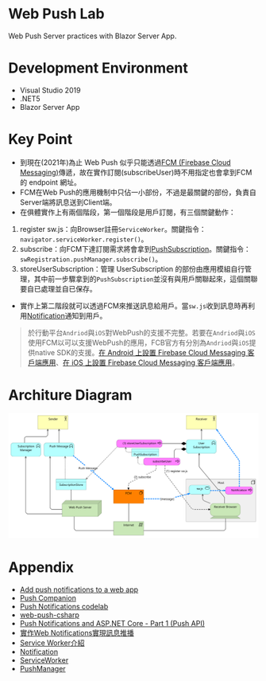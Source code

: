 # Web Push Lab
Web Push Server practices with Blazor Server App.

# Development Environment
* Visual Studio 2019
* .NET5
* Blazor Server App

# Key Point
* 到現在(2021年)為止 Web Push 似乎只能透過[FCM (Firebase Cloud Messaging)](https://firebase.google.com/docs/cloud-messaging)傳遞，故在實作訂閱(subscribeUser)時不用指定也會拿到FCM的 endpoint 網址。
* FCM在Web Push的應用機制中只佔一小部份，不過是最關鍵的部份，負責自Server端將訊息送到Client端。
* 在俱體實作上有兩個階段，第一個階段是用戶訂閱，有三個關鍵動作：
 1. register sw.js：向Browser註冊`ServiceWorker`。關鍵指令：`navigator.serviceWorker.register()`。
 2. subscribe：向FCM下達訂閱需求將會拿到[PushSubscription](https://developer.mozilla.org/en-US/docs/Web/API/PushSubscription)。關鍵指令：`swRegistration.pushManager.subscribe()`。
 3. storeUserSubscription：管理 UserSubscription 的部份由應用模組自行管理，其中前一步驟拿到的`PushSubscription`並沒有與用戶關聯起來，這個關聯要自已處理並自已保存。
* 實作上第二階段就可以透過FCM來推送訊息給用戶。當`sw.js`收到訊息時再利用[Notification](https://developer.mozilla.org/zh-TW/docs/Web/API/notification)通知到用戶。

> 於行動平台`Andriod`與`iOS`對WebPush的支援不完整。若要在`Andriod`與`iOS`使用FCM以可以支援WebPush的應用，FCB官方有分別為`Andriod`與`iOS`提供native SDK的支援。[在 Android 上設置 Firebase Cloud Messaging 客戶端應用](https://firebase.google.com/docs/cloud-messaging/android/client?hl=zh-tw)、[在 iOS 上設置 Firebase Cloud Messaging 客戶端應用](https://firebase.google.com/docs/cloud-messaging/ios/client?hl=zh-tw)。

# Architure Diagram
![Web Push Server Architecture](https://github.com/relyky/WebPushLab/blob/main/doc/Web%20Push%20Server%20Architecture.svg)

# Appendix
* [Add push notifications to a web app](https://codelabs.developers.google.com/codelabs/push-notifications/#0)
* [Push Companion](https://web-push-codelab.glitch.me/)
* [Push Notifications codelab](https://github.com/GoogleChromeLabs/web-push-codelab)
* [web-push-csharp](https://github.com/web-push-libs/web-push-csharp)
* [Push Notifications and ASP.NET Core - Part 1 (Push API)](https://www.tpeczek.com/2017/12/push-notifications-and-aspnet-core-part.html?m=1)
* [實作Web Notifications實現訊息推播](https://blog.gofa.cloud/Article/post/aDJN2aJ1#%E8%A8%82%E9%96%B1Push%E4%B8%A6%E8%A8%98%E9%8C%84%E8%A8%82%E9%96%B1%E8%B3%87%E8%A8%8A)
* [Service Worker介紹](https://cythilya.github.io/2017/07/16/service-worker/)
* [Notification](https://developer.mozilla.org/en-US/docs/Web/API/Notification)
* [ServiceWorker](https://developer.mozilla.org/en-US/docs/Web/API/ServiceWorker)
* [PushManager](https://developer.mozilla.org/en-US/docs/Web/API/PushManager)
